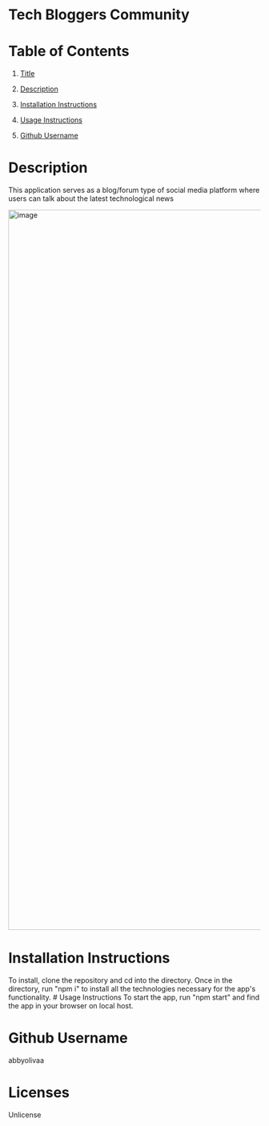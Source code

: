  # **Tech Bloggers Community**
 

# Table of Contents

1. [Title](#Title)


2. [Description](#Description)


3. [Installation Instructions](#Installation-Instructions)


4. [Usage Instructions](#Usage-Instructions)


5. [Github Username](#Github-Username)


    
  # Description
  This application serves as a blog/forum type of social media platform where users can talk about the latest technological news
  
  <img width="1440" alt="image" src="https://user-images.githubusercontent.com/100249688/181156024-81630055-a113-483d-ad4c-6289e350b478.png">


  # Installation Instructions
  To install, clone the repository and cd into the directory. Once in the directory, run "npm i" to install all the technologies necessary for the app's functionality. 
    # Usage Instructions
  To start the app, run "npm start" and find the app in your browser on local host.

  # Github Username
  abbyolivaa


  # Licenses
  Unlicense
